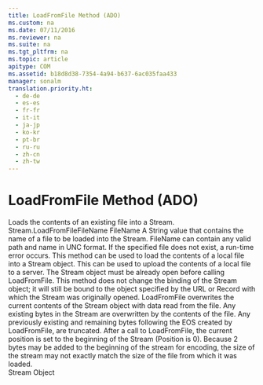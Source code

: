 ```yaml
---
title: LoadFromFile Method (ADO)
ms.custom: na
ms.date: 07/11/2016
ms.reviewer: na
ms.suite: na
ms.tgt_pltfrm: na
ms.topic: article
apitype: COM
ms.assetid: b18d8d38-7354-4a94-b637-6ac035faa433
manager: sonalm
translation.priority.ht: 
  - de-de
  - es-es
  - fr-fr
  - it-it
  - ja-jp
  - ko-kr
  - pt-br
  - ru-ru
  - zh-cn
  - zh-tw
---
```

# LoadFromFile Method (ADO)
<?xml version="1.0" encoding="utf-8"?>
<developerReferenceWithSyntaxDocument xmlns="http://ddue.schemas.microsoft.com/authoring/2003/5" xmlns:xlink="http://www.w3.org/1999/xlink" xmlns:xsi="http://www.w3.org/2001/XMLSchema-instance" xsi:schemaLocation="http://ddue.schemas.microsoft.com/authoring/2003/5 http://dduestorage.blob.core.windows.net/ddueschema/developer.xsd">
  <introduction>
    <para>Loads the contents of an existing file into a <legacyLink xlink:href="0514531f-009d-4519-abc3-d727014a39f1">Stream</legacyLink>.</para>
  </introduction>
  <syntaxSection>
    <legacySyntax>
<parameterReference>Stream</parameterReference><legacyBold>.LoadFromFile</legacyBold><parameterReference>FileName</parameterReference></legacySyntax>
  </syntaxSection>
  <parameters>
    <content>
      <definitionTable>
        <definedTerm> <legacyItalic>FileName</legacyItalic> </definedTerm>
        <definition>
          <para>A <languageKeyword>String</languageKeyword> value that contains the name of a file to be loaded into the <legacyBold>Stream</legacyBold>. <legacyItalic>FileName</legacyItalic> can contain any valid path and name in UNC format. If the specified file does not exist, a run-time error occurs.</para>
        </definition>
      </definitionTable>
    </content>
  </parameters>
  <languageReferenceRemarks>
    <content>
      <para>This method can be used to load the contents of a local file into a <legacyBold>Stream</legacyBold> object. This can be used to upload the contents of a local file to a server.</para>
      <para>The <legacyBold>Stream</legacyBold> object must be already open before calling <legacyBold>LoadFromFile</legacyBold>. This method does not change the binding of the <legacyBold>Stream</legacyBold> object; it will still be bound to the object specified by the URL or <legacyBold>Record</legacyBold> with which the <legacyBold>Stream</legacyBold> was originally opened.</para>
      <para>
        <legacyBold>LoadFromFile</legacyBold> overwrites the current contents of the <legacyBold>Stream</legacyBold> object with data read from the file. Any existing bytes in the <legacyBold>Stream</legacyBold> are overwritten by the contents of the file. Any previously existing and remaining bytes following the <legacyLink xlink:href="57e08c5f-f3ed-4ecd-8c66-50b83b1031d1">EOS</legacyLink> created by <legacyBold>LoadFromFile</legacyBold>, are truncated.</para>
      <para>After a call to <legacyBold>LoadFromFile</legacyBold>, the current position is set to the beginning of the <legacyBold>Stream</legacyBold> (<legacyLink xlink:href="daa8319a-49aa-4c1c-9af6-0b01e9ab2f9d">Position</legacyLink> is 0).</para>
      <para>Because 2 bytes may be added to the beginning of the stream for encoding, the size of the stream may not exactly match the size of the file from which it was loaded.</para>
    </content>
  </languageReferenceRemarks>
  <section>
    <title>Applies To</title>
    <content>
      <para>
        <link xlink:href="0514531f-009d-4519-abc3-d727014a39f1">Stream Object</link>
      </para>
    </content>
  </section>
  <relatedTopics />
</developerReferenceWithSyntaxDocument>